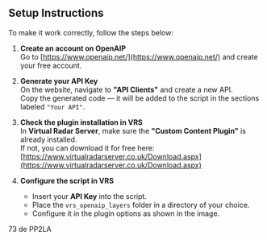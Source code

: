 ## Setup Instructions

To make it work correctly, follow the steps below:

1. **Create an account on OpenAIP**  
   Go to [https://www.openaip.net/](https://www.openaip.net/) and create your free account.

2. **Generate your API Key**  
   On the website, navigate to **"API Clients"** and create a new API.  
   Copy the generated code — it will be added to the script in the sections labeled `"Your API"`.

3. **Check the plugin installation in VRS**  
   In **Virtual Radar Server**, make sure the **"Custom Content Plugin"** is already installed.  
   If not, you can download it for free here:  
   [https://www.virtualradarserver.co.uk/Download.aspx](https://www.virtualradarserver.co.uk/Download.aspx)

4. **Configure the script in VRS**  
   - Insert your **API Key** into the script.  
   - Place the `vrs_openaip_layers` folder in a directory of your choice.  
   - Configure it in the plugin options as shown in the image.

73 de PP2LA
